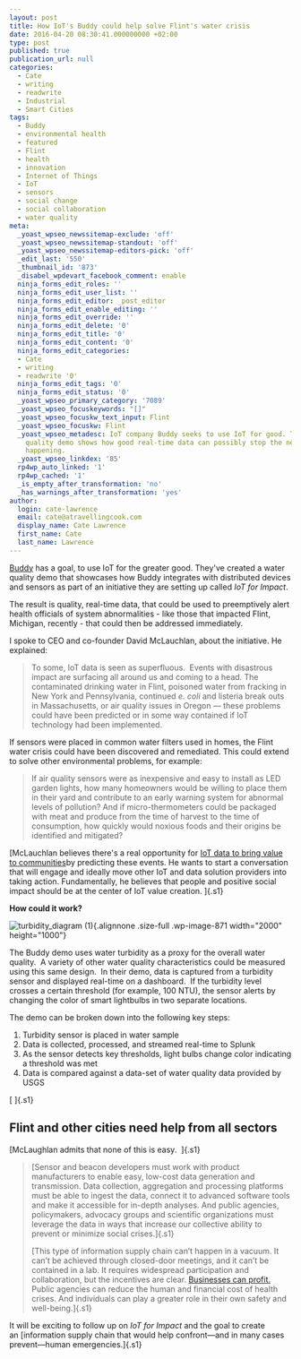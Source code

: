 ```yaml
---
layout: post
title: How IoT's Buddy could help solve Flint's water crisis
date: 2016-04-20 08:30:41.000000000 +02:00
type: post
published: true
publication_url: null
categories:
  - Cate
  - writing
  - readwrite
  - Industrial
  - Smart Cities
tags:
  - Buddy
  - environmental health
  - featured
  - Flint
  - health
  - innovation
  - Internet of Things
  - IoT
  - sensors
  - social change
  - social collaboration
  - water quality
meta:
  _yoast_wpseo_newssitemap-exclude: 'off'
  _yoast_wpseo_newssitemap-standout: 'off'
  _yoast_wpseo_newssitemap-editors-pick: 'off'
  _edit_last: '550'
  _thumbnail_id: '873'
  _disabel_wpdevart_facebook_comment: enable
  ninja_forms_edit_roles: ''
  ninja_forms_edit_user_list: ''
  ninja_forms_edit_editor: _post_editor
  ninja_forms_edit_enable_editing: ''
  ninja_forms_edit_override: ''
  ninja_forms_edit_delete: '0'
  ninja_forms_edit_title: '0'
  ninja_forms_edit_content: '0'
  ninja_forms_edit_categories:
  - Cate
  - writing
  - readwrite '0'
  ninja_forms_edit_tags: '0'
  ninja_forms_edit_status: '0'
  _yoast_wpseo_primary_category: '7089'
  _yoast_wpseo_focuskeywords: "[]"
  _yoast_wpseo_focuskw_text_input: Flint
  _yoast_wpseo_focuskw: Flint
  _yoast_wpseo_metadesc: IoT company Buddy seeks to use IoT for good. Their water
    quality demo shows how good real-time data can possibly stop the next Flint from
    happening.
  _yoast_wpseo_linkdex: '85'
  rp4wp_auto_linked: '1'
  rp4wp_cached: '1'
  _is_empty_after_transformation: 'no'
  _has_warnings_after_transformation: 'yes'
author:
  login: cate-lawrence
  email: cate@atravellingcook.com
  display_name: Cate Lawrence
  first_name: Cate
  last_name: Lawrence
---
```

<div>

[Buddy](https://buddy.com/) has a goal, to use IoT for the greater good.
They've created a water quality demo that showcases how Buddy integrates
with distributed devices and sensors as part of an initiative they are
setting up called *IoT for Impact*.

</div>

<div>

</div>

<div>

The result is quality, real-time data, that could be used to
preemptively alert health officials of system abnormalities - like those
that impacted Flint, Michigan, recently - that could then be addressed
immediately.

</div>

<div>

</div>

<div>

I spoke to CEO and co-founder David McLauchlan, about the initiative. He
explained:

</div>

> <div>
>
> </div>
>
> <div>
>
> To some, IoT data is seen as superfluous.  Events with disastrous
> impact are surfacing all around us and coming to a head. The
> contaminated drinking water in Flint, poisoned water from fracking in
> New York and Pennsylvania, continued *e. coli* and listeria break outs
> in Massachusetts, or air quality issues in Oregon — these problems
> could have been predicted or in some way contained if IoT technology
> had been implemented.
>
> </div>

<div>

</div>

<div>

If sensors were placed in common water filters used in homes, the Flint
water crisis could have been discovered and remediated. This could
extend to solve other environmental problems, for example:

</div>

> <div>
>
> If air quality sensors were as inexpensive and easy to install as LED
> garden lights, how many homeowners would be willing to place them in
> their yard and contribute to an early warning system for abnormal
> levels of pollution? And if micro-thermometers could be packaged with
> meat and produce from the time of harvest to the time of consumption,
> how quickly would noxious foods and their origins be identified and
> mitigated?
>
> </div>

<div>

[McLauchlan believes there's a real opportunity for [IoT data to bring
value to
communities](https://readwrite.com/2016/04/11/smart-citizens-lost-rush-make-smart-cities-cl4/)by
predicting these events. He wants to start a conversation that will
engage and ideally move other IoT and data solution providers into
taking action. Fundamentally, he believes that people and positive
social impact should be at the center of IoT value creation. ]{.s1}

**How could it work?**

</div>

<div>

![turbidity\_diagram
(1)](rw-import/turbidity_diagram-1.png){.alignnone
.size-full .wp-image-871 width="2000" height="1000"}

</div>

<div>

The Buddy demo uses water turbidity as a proxy for the overall water
quality.  A variety of other water quality characteristics could be
measured using this same design.  In their demo, data is captured from a
turbidity sensor and displayed real-time on a dashboard.  If the
turbidity level crosses a certain threshold (for example, 100 NTU), the
sensor alerts by changing the color of smart lightbulbs in two separate
locations.

The demo can be broken down into the following key steps:

1.  Turbidity sensor is placed in water sample
2.  Data is collected, processed, and streamed real-time to Splunk
3.  As the sensor detects key thresholds, light bulbs change color
    indicating a threshold was met
4.  Data is compared against a data-set of water quality data provided
    by USGS

</div>

<div>

[ ]{.s1}

Flint and other cities need help from all sectors
-------------------------------------------------

[McLaughlan admits that none of this is easy.  ]{.s1}

> [Sensor and beacon developers must work with product manufacturers to
> enable easy, low-cost data generation and transmission. Data
> collection, aggregation and processing platforms must be able to
> ingest the data, connect it to advanced software tools and make it
> accessible for in-depth analyses. And public agencies, policymakers,
> advocacy groups and scientific organizations must leverage the data in
> ways that increase our collective ability to prevent or minimize
> social crises.]{.s1}
>
> [This type of information supply chain can’t happen in a vacuum. It
> can’t be achieved through closed-door meetings, and it can’t be
> contained in a lab. It requires widespread participation and
> collaboration, but the incentives are clear. [Businesses can
> profit.](https://readwrite.com/2016/04/08/iiot-strengthens-investment-outlook-morgan-stanley-if4/)
> Public agencies can reduce the human and financial cost of health
> crises. And individuals can play a greater role in their own safety
> and well-being.]{.s1}

It will be exciting to follow up on *IoT for Impact* and the goal to
create an [information supply chain that would help confront—and in many
cases prevent—human emergencies.]{.s1}

</div>
